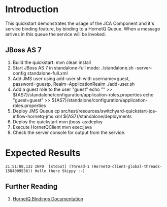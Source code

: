 Introduction
============
This quickstart demonstrates the usage of the JCA Component and it's service binding feature,
by binding to a HornetQ Queue. When a message arrives in this queue the service will be invoked.

JBoss AS 7
----------
1. Build the quickstart:
    mvn clean install
2. Start JBoss AS 7 in standalone-full mode:
     ./standalone.sh -server-config standalone-full.xml
3. Add JMS user using add-user.sh with username=guest, password=guestp, Realm=ApplicationRealm
    ./add-user.sh
4. Add a guest role to the user "guest"
   echo "" >> ${AS7}/standalone/configuration/application-roles.properties
   echo "guest=guest" >> ${AS7}/standalone/configuration/application-roles.properties
5. Deploy JMS Queue
    cp src/test/resources/switchyard-quickstart-jca-inflow-hornetq-jms.xml ${AS7}/standalone/deployments
6. Deploy the quickstart
    mvn jboss-as:deploy
7. Execute HornetQClient
    mvn exec:java
8. Check the server console for output from the service.

Expected Results
================
```
21:51:08,132 INFO  [stdout] (Thread-1 (HornetQ-client-global-threads-1584009536)) Hello there Skippy :-)
```

## Further Reading

1. [HornetQ Bindings Documentation](https://docs.jboss.org/author/display/SWITCHYARD/JCA+Bindings)
